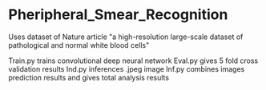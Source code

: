 # Pheripheral_Smear_Recognition

Uses dataset of Nature article "a high-resolution large-scale dataset of pathological and normal white blood cells"

Train.py trains convolutional deep neural network 
Eval.py gives 5 fold cross validation results
Ind.py inferences .jpeg image
Inf.py combines images prediction results and gives total analysis results
